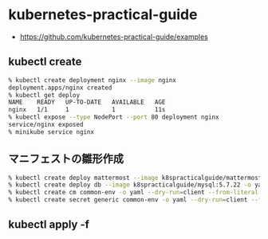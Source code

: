 # kubernetes-practical-guide
* https://github.com/kubernetes-practical-guide/examples

## kubectl create
```sh
% kubectl create deployment nginx --image nginx
deployment.apps/nginx created
% kubectl get deploy
NAME    READY   UP-TO-DATE   AVAILABLE   AGE
nginx   1/1     1            1           11s
% kubectl expose --type NodePort --port 80 deployment nginx
service/nginx exposed
% minikube service nginx
```

## マニフェストの雛形作成
```sh
% kubectl create deploy mattermost --image k8spracticalguide/mattermost:4.10.2 -o yaml --dry-run=client > mattermost-deploy.yaml
% kubectl create deploy db --image k8spracticalguide/mysql:5.7.22 -o yaml --dry-run=client > db-deploy.yaml
% kubectl create cm common-env -o yaml --dry-run=client --from-literal MYSQL_USER=myuser --from-literal MYSQL_PASSWORD=mypassword --from-literal MYSQL_DATABASE=mattermost > cm.yaml
% kubectl create secret generic common-env -o yaml --dry-run=client --from-literal MYSQL_ROOT_PASSWORD=rootpassword --from-literal MYSQL_PASSWORD=mypassword > secret.yaml
```

## kubectl apply -f
